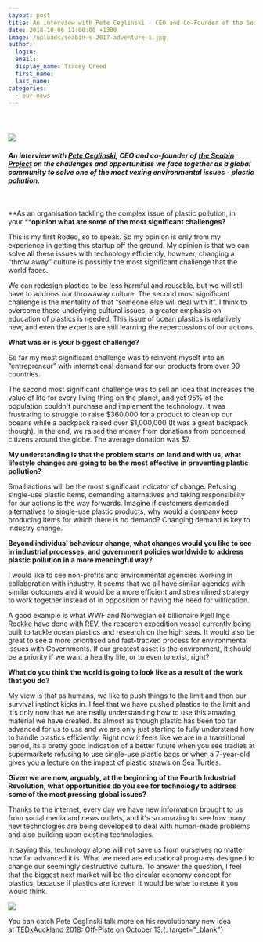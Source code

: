 ```yaml
---
layout: post
title: An interview with Pete Ceglinski - CEO and Co-Founder of the Seabin Project
date: 2018-10-06 11:00:00 +1300
image: /uploads/seabin-s-2017-adventure-1.jpg
author:
  login:
  email:
  display_name: Tracey Creed
  first_name:
  last_name:
categories:
  - our-news
---
```


#### &nbsp;

![](/uploads/seabin-s-2017-adventure.jpg)

#### *An interview with [Pete Ceglinski](https://tedxauckland.com/people/pete-ceglinski/), CEO and co-founder of [the Seabin Project](http://seabinproject.com/) on the challenges and opportunities we face together as a global community to solve one of the most vexing environmental issues - plastic pollution.*

&nbsp;

**As an organisation tackling the complex issue of plastic pollution, in your&nbsp;****opinion what are some of the most significant challenges?**

This is my first Rodeo, so to speak. So my opinion is only from my experience in getting this startup off the ground. My opinion is that we can solve all these issues with technology efficiently, however, changing a “throw away” culture is possibly the most significant challenge that the world faces.

We can redesign plastics to be less harmful and reusable, but we will still have to address our throwaway culture. The second most significant challenge is the mentality of that “someone else will deal with it”. I think to overcome these underlying cultural issues, a greater emphasis on education of plastics is needed. This issue of ocean plastics is relatively new, and even the experts are still learning the repercussions of our actions.

**What was or is your biggest challenge?**

So far my most significant challenge was to reinvent myself into an “entrepreneur” with international demand for our products from over 90 countries.

The second most significant challenge was to sell an idea that increases the value of life for every living thing on the planet, and yet 95% of the population couldn't purchase and implement the technology. It was frustrating to struggle to raise $360,000 for a product to clean up our oceans while a backpack raised over $1,000,000 (It was a great backpack though). In the end, we raised the money from donations from concerned citizens around the globe. The average donation was $7.

**My understanding is that the problem starts on land and with us, what lifestyle changes are going to be the most effective in preventing plastic pollution?**

Small actions will be the most significant indicator of change. Refusing single-use plastic items, demanding alternatives and taking responsibility for our actions is the way forwards. Imagine if customers demanded alternatives to single-use plastic products, why would a company keep producing items for which there is no demand? Changing demand is key to industry change.

**Beyond individual behaviour change, what changes would you like to see in industrial processes, and government policies worldwide to address plastic pollution in a more meaningful way?**

I would like to see non-profits and environmental agencies working in collaboration with industry. It seems that we all have similar agendas with similar outcomes and it would be a more efficient and streamlined strategy to work together instead of in opposition or having the need for vilification.

A good example is what WWF and Norwegian oil billionaire Kjell Inge Roekke have done with REV, the research expedition vessel currently being built to tackle ocean plastics and research on the high seas. It would also be great to see a more prioritised and fast-tracked process for environmental issues with Governments. If our greatest asset is the environment, it should be a priority if we want a healthy life, or to even to exist, right?

**What do you think the world is going to look like as a result of the work that you do?**

My view is that as humans, we like to push things to the limit and then our survival instinct kicks in. I feel that we have pushed plastics to the limit and it's only now that we are really understanding how to use this amazing material we have created. Its almost as though plastic has been too far advanced for us to use and we are only just starting to fully understand how to handle plastics efficiently. Right now it feels like we are in a transitional period, its a pretty good indication of a better future when you see tradies at supermarkets refusing to use single-use plastic bags or when a 7-year-old gives you a lecture on the impact of plastic straws on Sea Turtles.

**Given we are now, arguably, at the beginning of the Fourth Industrial Revolution, what opportunities do you see for technology to address some of the most pressing global issues?**

Thanks to the internet, every day we have new information brought to us from social media and news outlets, and it's so amazing to see how many new technologies are being developed to deal with human-made problems and also building upon existing technologies.

In saying this, technology alone will not save us from ourselves no matter how far advanced it is. What we need are educational programs designed to change our seemingly destructive culture. To answer the question, I feel that the biggest next market will be the circular economy concept for plastics, because if plastics are forever, it would be wise to reuse it you would think.

![](/uploads/blog-pete.jpg)

You can catch Pete Ceglinski talk more on his revolutionary new idea at&nbsp;[TEDxAuckland 2018: Off-Piste on October 13.](https://tedxauckland.com/events/2018/){: target="_blank"}